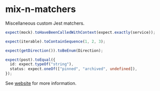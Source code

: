 # mix-n-matchers

Miscellaneous custom Jest matchers.

```ts
expect(mock).toHaveBeenCalledWithContext(expect.exactly(service));

expect(iterable).toContainSequence(1, 2, 3);

expect(getDirection()).toBeEnum(Direction);

expect(post).toEqual({
  id: expect.typeOf("string"),
  status: expect.oneOf(["pinned", "archived", undefined]),
});
```

See [website](https://eskimojo14.github.io/mix-n-matchers/) for more information.
